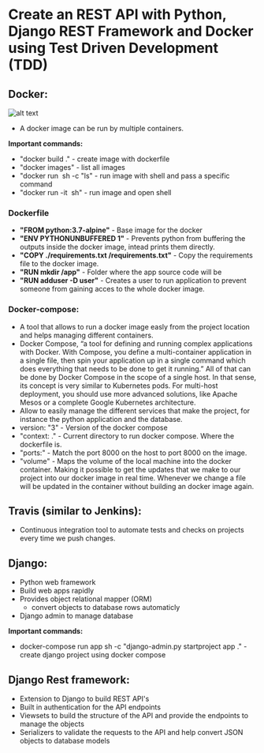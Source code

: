 # Create an REST API with Python, Django REST Framework and Docker using Test Driven Development (TDD)


## Docker:

![alt text](https://image.slidesharecdn.com/icwe2016dockertutorial-160607091958/95/using-docker-containers-to-improve-reproducibility-in-software-and-web-engineering-37-638.jpg?cb=1474409524)

- A docker image can be run by multiple containers.

**Important commands:**
- "docker build ." - create image with dockerfile
- "docker images" - list all images
- "docker run <image> sh -c "ls" - run image with shell and pass a specific command 
- "docker run -it <image> sh" - run image and open shell

### Dockerfile 
- **"FROM python:3.7-alpine"** - Base image for the docker 
- **"ENV PYTHONUNBUFFERED 1"** - Prevents python from buffering the outputs inside the docker image, intead prints them directly.
- **"COPY ./requirements.txt /requirements.txt"** - Copy the requirements file to the docker image.
- **"RUN mkdir /app"** - Folder where the app source code will be 
- **"RUN adduser -D user"** - Creates a user to run application to prevent someone from gaining acces to the whole docker image.

### Docker-compose:

- A tool that allows to run a docker image easly from the project location and helps managing different containers. 
- Docker Compose, “a tool for defining and running complex applications with Docker. With Compose, you define a multi-container application in a single file, then spin your application up in a single command which does everything that needs to be done to get it running.” 
All of that can be done by Docker Compose in the scope of a single host. In that sense, its concept is very similar to Kubernetes pods. For multi-host deployment, you should use more advanced solutions, like Apache Mesos or a complete Google Kubernetes architecture. 
- Allow to easily manage the different services that make the project, for instance the python application and the database.
- version: "3" - Version of the docker compose
- "context: ." - Current directory to run docker compose. Where the dockerfile is.
- "ports:" - Match the port 8000 on the host to port 8000 on the image.
- "volume" - Maps the volume of the local machine into the docker container. Making it possible to get the updates that we make to our project into our docker image in real time. Whenever we change a file will be updated in the container without building an docker image again.

## Travis (similar to Jenkins):
- Continuous integration tool to automate tests and checks on projects every time we push changes.

## Django:
- Python web framework
- Build web apps rapidly
- Provides object relational mapper (ORM)
    - convert objects to database rows automaticly
- Django admin to manage database

**Important commands:**
- docker-compose run app sh -c "django-admin.py startproject app ." - create django project using docker compose

## Django Rest framework:
- Extension to Django to build REST API's
- Built in authentication for the API endpoints
- Viewsets to build the structure of the API and provide the endpoints to manage the objects
- Serializers to validate the requests to the API and help convert JSON objects to database models

